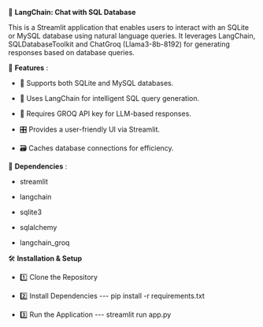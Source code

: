 📌 **LangChain: Chat with SQL Database**

This is a Streamlit application that enables users to interact with an SQLite or MySQL database using natural language queries. It leverages LangChain, SQLDatabaseToolkit and ChatGroq (Llama3-8b-8192) for generating responses based on database queries.

🚀 **Features** :

- 📂 Supports both SQLite and MySQL databases.

- 💬 Uses LangChain for intelligent SQL query generation.

- 🔑 Requires GROQ API key for LLM-based responses.

- 🎛️ Provides a user-friendly UI via Streamlit.

- 🗃️ Caches database connections for efficiency.

📝 **Dependencies** :

- streamlit

- langchain

- sqlite3

- sqlalchemy

- langchain_groq

🛠️ **Installation & Setup**

- 1️⃣ Clone the Repository

- 2️⃣ Install Dependencies --- pip install -r requirements.txt

- 3️⃣ Run the Application --- streamlit run app.py
